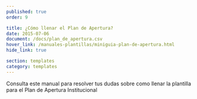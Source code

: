 ```yaml
---
published: true
order: 9

title: ¿Cómo llenar el Plan de Apertura?
date: 2015-07-06
document: /docs/plan_de_apertura.csv
hover_link: /manuales-plantillas/miniguia-plan-de-apertura.html
hide_link: true

section: templates
category: templates
---
```


Consulta este manual para resolver tus dudas sobre como llenar la plantilla para el Plan de Apertura Institucional

